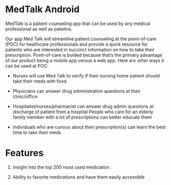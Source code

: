 # MedTalk Android 

MedTalk is a paitent counseling app that can be used by any medical professional as well as pateitns. 

Our app Med Talk will streamline patient counseling at the point-of-care (POC) for healthcare professionals and provide a quick resource for patients who are interested in succinct information on how to take their prescription. Point-of-care is bolded because that’s the primary advantage of our product being a mobile app versus a web app. Here are other ways it can be used at POC:

- Nurses will use Med Talk to verify if their nursing home patient should take their meds with food

- Physicians can answer drug administration questions at their clinic/office

- Hospitalist/nurses/pharmacist can answer drug admin questions at discharge of patient from a hospital
People who care for an elderly family member with a lot of prescriptions can better educate them

- Individuals who are curious about their prescription(s) can learn the best time to take their meds

# Features
1. Insight into the top 200 most used medication. 

2. Ability to favorite medications and have them easily accessible 
 


